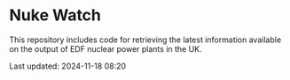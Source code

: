 # Nuke Watch

This repository includes code for retrieving the latest information available on the output of EDF nuclear power plants in the UK.

Last updated: 2024-11-18 08:20